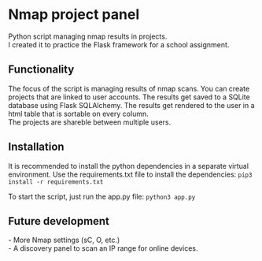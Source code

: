 <h1>Nmap project panel</h1>

<p>Python script managing nmap results in projects.<br>
I created it to practice the Flask framework for a school assignment.</p>

<h2>Functionality</h2>
<p>The focus of the script is managing results of nmap scans. You can create projects that are linked to user accounts.
The results get saved to a SQLite database using Flask SQLAlchemy. The results get rendered to the user in a html table that is sortable on every
column.
</br>
The projects are shareble between multiple users. 

<h2>Installation</h2>
<p>It is recommended to install the python dependencies in a separate virtual environment.
Use the requirements.txt file to install the dependencies:
<code>pip3 install -r requirements.txt</code></p>
<p>To start the script, just run the app.py file: <code>python3 app.py</code></p>

<h2>Future development</h2>
<p> - More Nmap settings (sC, O, etc.)<br>
    - A discovery panel to scan an IP range for online devices.</p>
